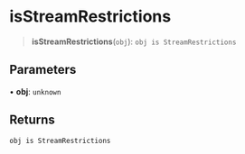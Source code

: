 # isStreamRestrictions

> **isStreamRestrictions**(`obj`): `obj is StreamRestrictions`

## Parameters

• **obj**: `unknown`

## Returns

`obj is StreamRestrictions`

